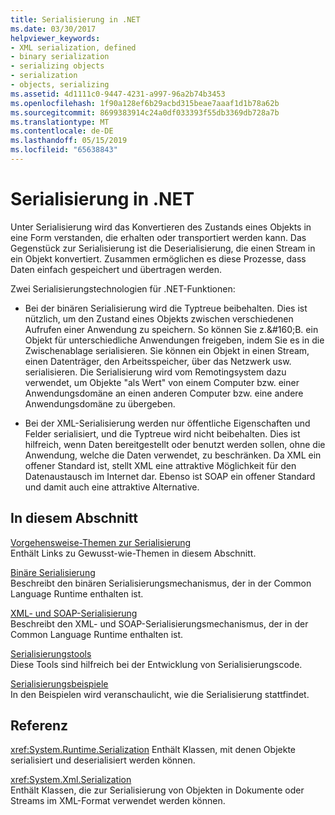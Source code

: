 ```yaml
---
title: Serialisierung in .NET
ms.date: 03/30/2017
helpviewer_keywords:
- XML serialization, defined
- binary serialization
- serializing objects
- serialization
- objects, serializing
ms.assetid: 4d1111c0-9447-4231-a997-96a2b74b3453
ms.openlocfilehash: 1f90a128ef6b29acbd315beae7aaaf1d1b78a62b
ms.sourcegitcommit: 8699383914c24a0df033393f55db3369db728a7b
ms.translationtype: MT
ms.contentlocale: de-DE
ms.lasthandoff: 05/15/2019
ms.locfileid: "65638843"
---
```

# <a name="serialization-in-net"></a>Serialisierung in .NET
Unter Serialisierung wird das Konvertieren des Zustands eines Objekts in eine Form verstanden, die erhalten oder transportiert werden kann. Das Gegenstück zur Serialisierung ist die Deserialisierung, die einen Stream in ein Objekt konvertiert. Zusammen ermöglichen es diese Prozesse, dass Daten einfach gespeichert und übertragen werden.  
  
Zwei Serialisierungstechnologien für .NET-Funktionen:  
  
- Bei der binären Serialisierung wird die Typtreue beibehalten. Dies ist nützlich, um den Zustand eines Objekts zwischen verschiedenen Aufrufen einer Anwendung zu speichern. So können Sie z.&amp;#160;B. ein Objekt für unterschiedliche Anwendungen freigeben, indem Sie es in die Zwischenablage serialisieren. Sie können ein Objekt in einen Stream, einen Datenträger, den Arbeitsspeicher, über das Netzwerk usw. serialisieren. Die Serialisierung wird vom Remotingsystem dazu verwendet, um Objekte "als Wert" von einem Computer bzw. einer Anwendungsdomäne an einen anderen Computer bzw. eine andere Anwendungsdomäne zu übergeben.  
  
- Bei der XML-Serialisierung werden nur öffentliche Eigenschaften und Felder serialisiert, und die Typtreue wird nicht beibehalten. Dies ist hilfreich, wenn Daten bereitgestellt oder benutzt werden sollen, ohne die Anwendung, welche die Daten verwendet, zu beschränken. Da XML ein offener Standard ist, stellt XML eine attraktive Möglichkeit für den Datenaustausch im Internet dar. Ebenso ist SOAP ein offener Standard und damit auch eine attraktive Alternative.  
  
## <a name="in-this-section"></a>In diesem Abschnitt  
[Vorgehensweise-Themen zur Serialisierung](../../../docs/standard/serialization/serialization-how-to-topics.md)  
Enthält Links zu Gewusst-wie-Themen in diesem Abschnitt.
  
[Binäre Serialisierung](../../../docs/standard/serialization/binary-serialization.md)  
Beschreibt den binären Serialisierungsmechanismus, der in der Common Language Runtime enthalten ist.

[XML- und SOAP-Serialisierung](../../../docs/standard/serialization/xml-and-soap-serialization.md)  
Beschreibt den XML- und SOAP-Serialisierungsmechanismus, der in der Common Language Runtime enthalten ist.

[Serialisierungstools](../../../docs/standard/serialization/serialization-tools.md)  
Diese Tools sind hilfreich bei der Entwicklung von Serialisierungscode.

[Serialisierungsbeispiele](../../../docs/standard/serialization/serialization-samples.md)  
In den Beispielen wird veranschaulicht, wie die Serialisierung stattfindet.

## <a name="reference"></a>Referenz
<xref:System.Runtime.Serialization> Enthält Klassen, mit denen Objekte serialisiert und deserialisiert werden können.
  
<xref:System.Xml.Serialization>  
Enthält Klassen, die zur Serialisierung von Objekten in Dokumente oder Streams im XML-Format verwendet werden können.
